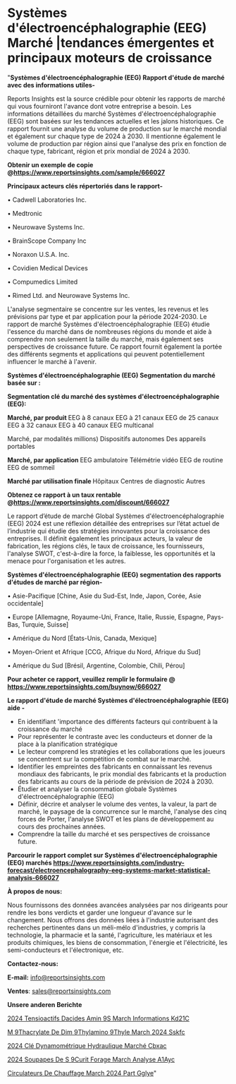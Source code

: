 # Systèmes d'électroencéphalographie (EEG) Marché |tendances émergentes et principaux moteurs de croissance

"<strong>Systèmes d'électroencéphalographie (EEG) Rapport d'étude de marché avec des informations utiles-</strong>

Reports Insights est la source crédible pour obtenir les rapports de marché qui vous fourniront l'avance dont votre entreprise a besoin. Les informations détaillées du marché Systèmes d'électroencéphalographie (EEG) sont basées sur les tendances actuelles et les jalons historiques. Ce rapport fournit une analyse du volume de production sur le marché mondial et également sur chaque type de 2024 à 2030. Il mentionne également le volume de production par région ainsi que l'analyse des prix en fonction de chaque type, fabricant, région et prix mondial de 2024 à 2030.

<strong><b>Obtenir un exemple de copie @</b></strong><a href=https://www.reportsinsights.com/sample/666027><strong><b>https://www.reportsinsights.com/sample/666027</b></strong></a>

<b>Principaux acteurs clés répertoriés dans le rapport-</b>

<b> </b>• Cadwell Laboratories Inc.

• Medtronic

• Neurowave Systems Inc.

• BrainScope Company Inc

• Noraxon U.S.A. Inc.

• Covidien Medical Devices

• Compumedics Limited

• Rimed Ltd. and Neurowave Systems Inc.

L'analyse segmentaire se concentre sur les ventes, les revenus et les prévisions par type et par application pour la période 2024-2030. Le rapport de marché Systèmes d'électroencéphalographie (EEG) étudie l'essence du marché dans de nombreuses régions du monde et aide à comprendre non seulement la taille du marché, mais également ses perspectives de croissance future. Ce rapport fournit également la portée des différents segments et applications qui peuvent potentiellement influencer le marché à l'avenir.

<strong>Systèmes d'électroencéphalographie (EEG) Segmentation du marché basée sur :</strong>

<strong> Segmentation clé du marché des systèmes d'électroencéphalographie (EEG): </strong>

<strong> Marché, par produit </strong>
EEG à 8 canaux
EEG à 21 canaux
EEG de 25 canaux
EEG à 32 canaux
EEG à 40 canaux
EEG multicanal

Marché, par modalités millions)
Dispositifs autonomes
Des appareils portables

<strong> Marché, par application </strong>
EEG ambulatoire
Télémétrie vidéo
EEG de routine
EEG de sommeil

<strong> Marché par utilisation finale </strong>
Hôpitaux
Centres de diagnostic
Autres

<strong><b>Obtenez ce rapport à un taux rentable @</b></strong><a href=https://www.reportsinsights.com/discount/666027><strong><b>https://www.reportsinsights.com/discount/666027</b></strong></a>

Le rapport d’étude de marché Global Systèmes d'électroencéphalographie (EEG) 2024 est une réflexion détaillée des entreprises sur l’état actuel de l’industrie qui étudie des stratégies innovantes pour la croissance des entreprises. Il définit également les principaux acteurs, la valeur de fabrication, les régions clés, le taux de croissance, les fournisseurs, l'analyse SWOT, c'est-à-dire la force, la faiblesse, les opportunités et la menace pour l'organisation et les autres.

<strong>Systèmes d'électroencéphalographie (EEG) segmentation des rapports d'études de marché par région-</strong>

• Asie-Pacifique [Chine, Asie du Sud-Est, Inde, Japon, Corée, Asie occidentale]

• Europe [Allemagne, Royaume-Uni, France, Italie, Russie, Espagne, Pays-Bas, Turquie, Suisse]

• Amérique du Nord [États-Unis, Canada, Mexique]

• Moyen-Orient et Afrique [CCG, Afrique du Nord, Afrique du Sud]

• Amérique du Sud [Brésil, Argentine, Colombie, Chili, Pérou]

<strong>Pour acheter ce rapport, veuillez remplir le formulaire @   <a href=https://www.reportsinsights.com/buynow/666027>https://www.reportsinsights.com/buynow/666027</a></strong>

<strong>Le rapport d'étude de marché Systèmes d'électroencéphalographie (EEG) aide -</strong>
<ul>
  <li>En identifiant 'importance des différents facteurs qui contribuent à la croissance du marché</li>
  <li>Pour représenter le contraste avec les conducteurs et donner de la place à la planification stratégique</li>
  <li>Le lecteur comprend les stratégies et les collaborations que les joueurs se concentrent sur la compétition de combat sur le marché.</li>
  <li>Identifier les empreintes des fabricants en connaissant les revenus mondiaux des fabricants, le prix mondial des fabricants et la production des fabricants au cours de la période de prévision de 2024 à 2030.</li>
  <li>Étudier et analyser la consommation globale Systèmes d'électroencéphalographie (EEG)</li>
  <li>Définir, décrire et analyser le volume des ventes, la valeur, la part de marché, le paysage de la concurrence sur le marché, l'analyse des cinq forces de Porter, l'analyse SWOT et les plans de développement au cours des prochaines années.</li>
  <li>Comprendre la taille du marché et ses perspectives de croissance future.</li>
</ul>

<strong>Parcourir le rapport complet sur Systèmes d'électroencéphalographie (EEG) marchés <a href=https://www.reportsinsights.com/industry-forecast/electroencephalography-eeg-systems-market-statistical-analysis-666027>https://www.reportsinsights.com/industry-forecast/electroencephalography-eeg-systems-market-statistical-analysis-666027</a></strong>

<strong>À propos de nous:</strong>

Nous fournissons des données avancées analysées par nos dirigeants pour rendre les bons verdicts et garder une longueur d'avance sur le changement. Nous offrons des données liées à l'industrie autorisant des recherches pertinentes dans un méli-mélo d'industries, y compris la technologie, la pharmacie et la santé, l'agriculture, les matériaux et les produits chimiques, les biens de consommation, l'énergie et l'électricité, les semi-conducteurs et l'électronique, etc.

<strong>Contactez-nous:</strong>

<strong>E-mail:</strong> <a href=mailto:info@reportsinsights.com>info@reportsinsights.com</a>

<strong>Ventes</strong>: <a href=mailto:sales@reportsinsights.com>sales@reportsinsights.com</a>

<strong>Unsere anderen Berichte</strong>

<a href=https://www.linkedin.com/pulse/2024-tensioactifs-dacides-amin%C3%A9s-march%C3%A9-informations-kd21c/>2024 Tensioactifs Dacides Amin 9S March Informations Kd21C</a>

<a href=https://www.linkedin.com/pulse/m%C3%A9thacrylate-de-dim%C3%A9thylamino%C3%A9thyle-march%C3%A9-2024-sskfc/>M 9Thacrylate De Dim 9Thylamino 9Thyle March 2024 Sskfc</a>

<a href=https://www.linkedin.com/pulse/2024-clé-dynamométrique-hydraulique-marché-cbxac/>2024 Clé Dynamométrique Hydraulique Marché Cbxac</a>

<a href=https://www.linkedin.com/pulse/2024-soupapes-de-s%C3%A9curit%C3%A9-forage-march%C3%A9-analyse-a1ayc/>2024 Soupapes De S 9Curit Forage March Analyse A1Ayc</a>

<a href=https://www.linkedin.com/pulse/circulateurs-de-chauffage-march%C3%A9-2024-part-gglye/>Circulateurs De Chauffage March 2024 Part Gglye</a>"
